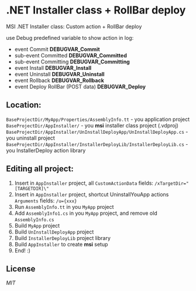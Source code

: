 # .NET Installer class + RollBar deploy
MSI .NET Installer class: Custom action + RollBar deploy

use Debug predefined variable to show action in log:
* event Commit __DEBUGVAR_Commit__
* sub-event Committed __DEBUGVAR_Committed__
* sub-event Committing __DEBUGVAR_Committing__
* event Install __DEBUGVAR_Install__
* event Uninstall __DEBUGVAR_Uninstall__
* event Rollback __DEBUGVAR_Rollback__
* event Deploy RollBar (POST data) __DEBUGVAR_Deploy__

## Location:

`BaseProjectDir/MyApp/Properties/AssemblyInfo.tt` - you application project  
`BaseProjectDir/AppInstaller/` - you __msi__ installer class project (.vdproj)  
`BaseProjectDir/AppInstaller/UnInstallDeployApp/UnInstallDeployApp.cs` - you uninstall project  
`BaseProjectDir/AppInstaller/InstallerDeployLib/InstallerDeployLib.cs` - you InstallerDeploy action library  

## Editing all project:

1. Insert in `AppInstaller` project, all `CustomActionData` fields: `/xTargetDir="[TARGETDIR]\"`
2. Insert in `AppInstaller` project, shortcut UninstallYouApp actions `Arguments` fields: `/u={xxx}`
3. Run `AssemblyInfo.tt` in you `MyApp` project
4. Add `AssemblyInfo1.cs` in you `MyApp` project, and remove old `AssemblyInfo.cs`
5. Build `MyApp` project
6. Build `UnInstallDeployApp` project
7. Build `InstallerDeployLib` project library
8. Build `AppInstaller` to create __msi__ setup
9. End! :)

## License

_MIT_
